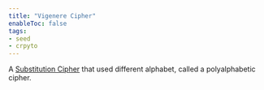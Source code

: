 ```yaml
---
title: "Vigenere Cipher"
enableToc: false
tags:
- seed
- crpyto
---
```


A [Substitution Cipher](notes/Substitution%20Cipher.md) that used different alphabet, called a polyalphabetic cipher.